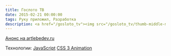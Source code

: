 ```yaml
---
title: Гослото ТВ
date: 2015-02-21 00:00:00
tags: Руку приложил, Разработка
description: <a href="/gosloto_tv"><img src="/gosloto_tv/thumb-middle-main_page.png"></a>
---
```


[Анонс на artlebedev.ru](https://www.artlebedev.ru/stoloto/result-screen/)

Технологии:
[JavaScript](http://www.ecma-international.org/ecma-262/6.0/ECMA-262.pdf)
[CSS 3 Animation](https://www.w3.org/TR/css3-animations/)
